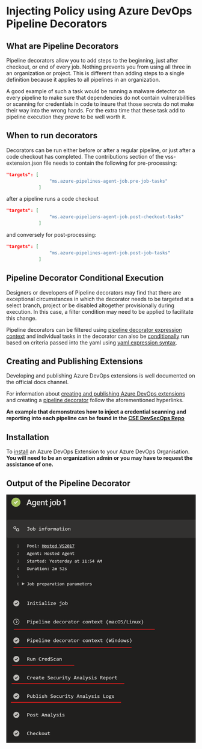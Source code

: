 # Injecting Policy using Azure DevOps Pipeline Decorators

## What are Pipeline Decorators

Pipeline decorators allow you to add steps to the beginning, just after checkout, or end of every job. Nothing prevents you from using all three in an organization or project. This is different than adding steps to a single definition because it applies to all pipelines in an organization.

A good example of such a task would be running a malware detector on every pipeline to make sure that dependencies do not contain vulnerabilities or scanning for credentials in code to insure that those secrets do not make their way into the wrong hands. For the extra time that these task add to pipeline execution they prove to be well worth it.

## When to run decorators

Decorators can be run either before or after a regular pipeline, or just after a code checkout has completed. The contributions section of the vss-extension.json file needs to contain the following for pre-processing:

```json
"targets": [
                "ms.azure-pipelines-agent-job.pre-job-tasks"
            ]
```

after a pipeline runs a code checkout

``` json
"targets": [
                "ms.azure-pipeliens-agent-job.post-checkout-tasks"
            ]
```

and conversely for post-processing:

```json
"targets": [
                "ms.azure-pipelines-agent-job.post-job-tasks"
            ]
```

## Pipeline Decorator Conditional Execution

Designers or developers of Pipeline decorators may find that there are exceptional circumstances in which the decorator needs to be targeted at a select branch, project or be disabled altogether provisionally during execution. In this case, a filter condition may need to be applied to facilitate this change.

Pipeline decorators can be filtered using [pipeline decorator expression context](https://docs.microsoft.com/en-us/azure/devops/extend/develop/pipeline-decorator-context?view=azure-devops) and individual tasks in the decorator can also be [conditionally](https://docs.microsoft.com/en-us/azure/devops/pipelines/process/conditions?view=azure-devops&tabs=yaml) run based on criteria passed into the yaml using [yaml expression syntax](https://docs.microsoft.com/en-us/azure/devops/pipelines/process/expressions?view=azure-devops#functions).

## Creating and Publishing Extensions

Developing and publishing Azure DevOps extensions is well documented on the official docs channel.

For information about [creating and publishing Azure DevOps extensions](https://docs.microsoft.com/en-us/azure/devops/extend/develop/add-build-task?toc=%2Fazure%2Fdevops%2Fextend%2Ftoc.json&bc=%2Fazure%2Fdevops%2Fextend%2Fbreadcrumb%2Ftoc.json&view=azure-devops) and  creating a [pipeline decorator](https://docs.microsoft.com/en-us/azure/devops/extend/develop/add-pipeline-decorator?view=azure-devops) follow the aforementioned hyperlinks.

**An example that demonstrates how to inject a credential scanning and reporting into each pipeline can be found in the [CSE DevSecOps Repo](https://dev.azure.com/csedevops/DevSecOps/_git/SecOps_PipelineDecorator)**

## Installation

 To [install](https://docs.microsoft.com/en-us/azure/devops/marketplace/install-extension?view=azure-devops) an Azure DevOps Extension to your Azure DevOps Organisation. **You will need to be an organization admin or you may have to request the assistance of one.**

## Output of the Pipeline Decorator

![Sample output of a pipeline decorator run.](./images/1_decoratorOutput.png)
